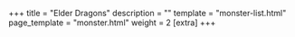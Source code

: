 +++
title = "Elder Dragons"
description = ""
template = "monster-list.html"
page_template = "monster.html"
weight = 2
[extra]
+++
